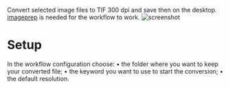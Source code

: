 Convert selected image files to TIF 300 dpi and save then on the desktop.
[imageprep](https://smittytone.net/imageprep/) is needed for the workflow to work.
![screenshot](https://github.com/JolinM/Alfred-TIF300/assets/3504842/68c32ba0-cd47-446a-92da-047899c9e65e)

# Setup
In the workflow configuration choose:
• the folder where you want to keep your converted file;
• the keyword you want to use to start the conversion;
• the default resolution.

